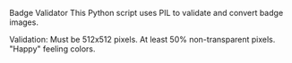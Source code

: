 Badge Validator
This Python script uses PIL to validate and convert badge images.

Validation:
Must be 512x512 pixels. 
At least 50% non-transparent pixels.
"Happy" feeling colors.

